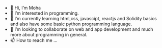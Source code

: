 - 👋 Hi, I’m Moha
- 👀 I’m interested in programming.
- 🌱 I’m currently learning html,css, javascipt, reactjs and Solidity basics and also have some basic python programming language.
- 💞️ I’m looking to collaborate on web and app development and much more about programming in general.
- 📫 How to reach me ...

<!---
moohabir/moohabir is a ✨ special ✨ repository because its `README.md` (this file) appears on your GitHub profile.
You can click the Preview link to take a look at your changes.
--->
